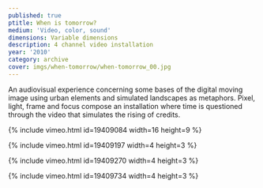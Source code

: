 ```yaml
---
published: true
ptitle: When is tomorrow?
medium: 'Video, color, sound'
dimensions: Variable dimensions
description: 4 channel video installation
year: '2010'
category: archive
cover: imgs/when-tomorrow/when-tomorrow_00.jpg
---
```

An audiovisual experience concerning some bases of the digital moving image using urban elements and simulated landscapes as metaphors. Pixel, light, frame and focus compose an installation where time is questioned through the video that simulates the rising of credits.

{% include vimeo.html id=19409084 width=16 height=9 %}

{% include vimeo.html id=19409197 width=4 height=3 %}

{% include vimeo.html id=19409270 width=4 height=3 %}

{% include vimeo.html id=19409734 width=4 height=3 %}

